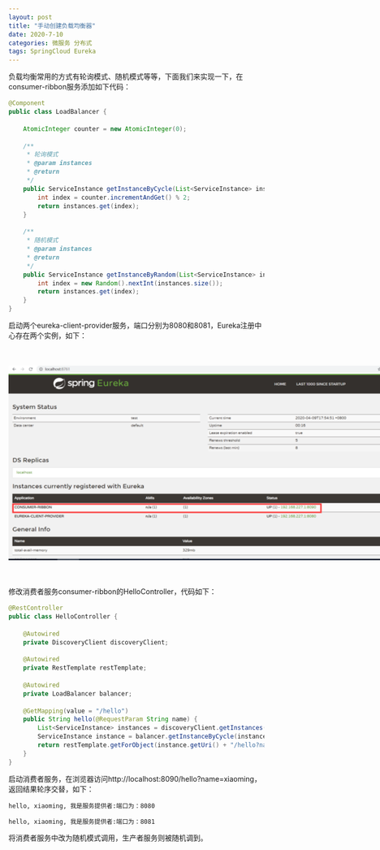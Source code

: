 ```yaml
---
layout: post
title: "手动创建负载均衡器"
date: 2020-7-10
categories: 微服务 分布式
tags: SpringCloud Eureka
--- 
```


负载均衡常用的方式有轮询模式、随机模式等等，下面我们来实现一下，在consumer-ribbon服务添加如下代码：

```java
@Component
public class LoadBalancer {

    AtomicInteger counter = new AtomicInteger(0);

    /**
     * 轮询模式
     * @param instances
     * @return
     */
    public ServiceInstance getInstanceByCycle(List<ServiceInstance> instances){
        int index = counter.incrementAndGet() % 2;
        return instances.get(index);
    }

    /**
     * 随机模式
     * @param instances
     * @return
     */
    public ServiceInstance getInstanceByRandom(List<ServiceInstance> instances){
        int index = new Random().nextInt(instances.size());
        return instances.get(index);
    }
}

```

启动两个eureka-client-provider服务，端口分别为8080和8081，Eureka注册中心存在两个实例，如下：

<div style="width:780px;height:384px;margin:50px auto">
    <img alt="ribbon1.png" src="/images/ribbon1.png" width="780" height="384"/>
</div>

修改消费者服务consumer-ribbon的HelloController，代码如下：

```java
@RestController
public class HelloController {

    @Autowired
    private DiscoveryClient discoveryClient;

    @Autowired
    private RestTemplate restTemplate;

    @Autowired
    private LoadBalancer balancer;

    @GetMapping(value = "/hello")
    public String hello(@RequestParam String name) {
        List<ServiceInstance> instances = discoveryClient.getInstances("eureka-client-provider");
        ServiceInstance instance = balancer.getInstanceByCycle(instances);
        return restTemplate.getForObject(instance.getUri() + "/hello?name=" + name, String.class);
    }
}
```

启动消费者服务，在浏览器访问http://localhost:8090/hello?name=xiaoming，返回结果轮序交替，如下：

```
hello, xiaoming, 我是服务提供者:端口为：8080
```
```
hello, xiaoming, 我是服务提供者:端口为：8081
```

将消费者服务中改为随机模式调用，生产者服务则被随机调到。